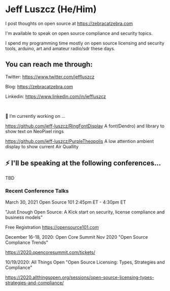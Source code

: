

# Jeff Luszcz (He/Him)

I post thoughts on open source at https://zebracatzebra.com 


I'm available to speak on open source compliance and security topics.


I spend my programming time mostly on open source licensing and security tools, arduino, art and amateur radio/sdr these days.



## You can reach me through:

Twitter:  https://www.twitter.com/jeffluszcz

Blog:     https://zebracatzebra.com

Linkedin: https://www.linkedin.com/in/jeffluszcz


 &nbsp;
 &nbsp;
  

🔭 I’m currently working on ...
  
  https://github.com/jeff-luszcz/RingFontDisplay A font(Dendro) and library to show text on NeoPixel rings
  
  https://github.com/jeff-luszcz/PurpleTheopolis A low attention ambient display to show current Air Quallity
  
## ⚡ I'll be speaking at the following conferences...


TBD


### Recent Conference Talks


March 30, 2021 Open Source 101 2:45pm ET - 4:30pm ET

"Just Enough Open Source: A Kick start on security, license compliance and business models"

Free Registration https://opensource101.com

December 16-18, 2020: Open Core Summit Nov 2020 "Open Source Compliance Trends" 

https://2020.opencoresummit.com/tickets/ 


10/19/2020: All Things Open "Open Source Licensing: Types, Strategies and Compliance"

https://2020.allthingsopen.org/sessions/open-source-licensing-types-strategies-and-compliance/ 


<!--
**jeff-luszcz/jeff-luszcz** is a ✨ _special_ ✨ repository because its `README.md` (this file) appears on your GitHub profile.

Here are some ideas to get you started:

- 🔭 I’m currently working on ...
- 🌱 I’m currently learning ...
- 👯 I’m looking to collaborate on ...
- 🤔 I’m looking for help with ...
- 💬 Ask me about ...
- 📫 How to reach me: ...
- 😄 Pronouns: ...
- ⚡ Fun fact: ...
-->

